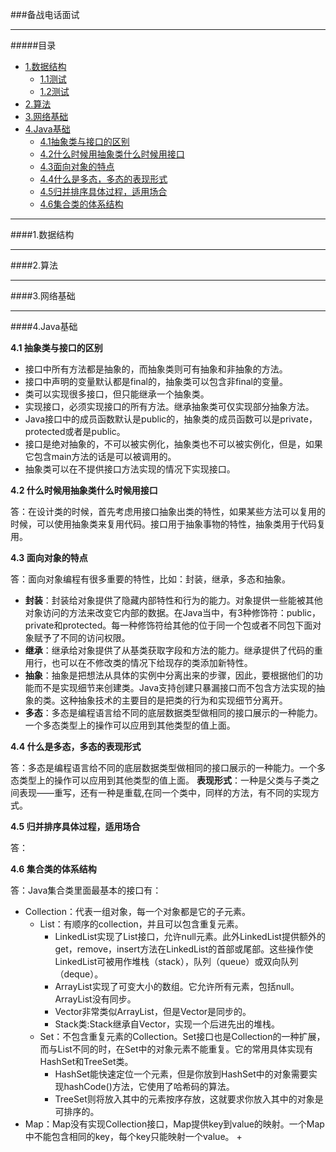 ###备战电话面试
___

#####目录
* [1.数据结构](#1)
	+ [1.1测试](#1.1)
	+ [1.2测试](#1.2)
* [2.算法](#2)
* [3.网络基础](#3)
* [4.Java基础](#4)
	+ [4.1抽象类与接口的区别](#4.1)
	+ [4.2什么时候用抽象类什么时候用接口](#4.2)
	+ [4.3面向对象的特点](#4.3)
	+ [4.4什么是多态，多态的表现形式](#4.4)
	+ [4.5归并排序具体过程，适用场合](#4.5)
	+ [4.6集合类的体系结构](#4.6)

___

####<span id="1">1.数据结构</span>

___

####<span id="2">2.算法</span>

___

####<span id="3">3.网络基础</span>

___

####<span id="4">4.Java基础</span>

__4.1 <span id="4.1">抽象类与接口的区别</span>__

- 接口中所有方法都是抽象的，而抽象类则可有抽象和非抽象的方法。
- 接口中声明的变量默认都是final的，抽象类可以包含非final的变量。
- 类可以实现很多接口，但只能继承一个抽象类。
- 实现接口，必须实现接口的所有方法。继承抽象类可仅实现部分抽象方法。
- Java接口中的成员函数默认是public的，抽象类的成员函数可以是private，protected或者是public。
- 接口是绝对抽象的，不可以被实例化，抽象类也不可以被实例化，但是，如果它包含main方法的话是可以被调用的。
- 抽象类可以在不提供接口方法实现的情况下实现接口。

__4.2 <span id="4.2">什么时候用抽象类什么时候用接口</span>__

答：在设计类的时候，首先考虑用接口抽象出类的特性，如果某些方法可以复用的时候，可以使用抽象类来复用代码。接口用于抽象事物的特性，抽象类用于代码复用。

__4.3 <span id="4.3">面向对象的特点</span>__

答：面向对象编程有很多重要的特性，比如：封装，继承，多态和抽象。
+ __封装__：封装给对象提供了隐藏内部特性和行为的能力。对象提供一些能被其他对象访问的方法来改变它内部的数据。在Java当中，有3种修饰符：public，private和protected。每一种修饰符给其他的位于同一个包或者不同包下面对象赋予了不同的访问权限。
+ __继承__：继承给对象提供了从基类获取字段和方法的能力。继承提供了代码的重用行，也可以在不修改类的情况下给现存的类添加新特性。
+ __抽象__：抽象是把想法从具体的实例中分离出来的步骤，因此，要根据他们的功能而不是实现细节来创建类。Java支持创建只暴漏接口而不包含方法实现的抽象的类。这种抽象技术的主要目的是把类的行为和实现细节分离开。
+ __多态__：多态是编程语言给不同的底层数据类型做相同的接口展示的一种能力。一个多态类型上的操作可以应用到其他类型的值上面。

__4.4 <span id="4.4">什么是多态，多态的表现形式</span>__

答：多态是编程语言给不同的底层数据类型做相同的接口展示的一种能力。一个多态类型上的操作可以应用到其他类型的值上面。
__表现形式__：一种是父类与子类之间表现——重写，还有一种是重载,在同一个类中，同样的方法，有不同的实现方式。

__4.5 <span id="4.5">归并排序具体过程，适用场合</span>__

答：

__4.6 <span id="4.6">集合类的体系结构</span>__

答：Java集合类里面最基本的接口有：
  
   - Collection：代表一组对象，每一个对象都是它的子元素。
       + List：有顺序的collection，并且可以包含重复元素。
           - LinkedList实现了List接口，允许null元素。此外LinkedList提供额外的get，remove，insert方法在LinkedList的首部或尾部。这些操作使LinkedList可被用作堆栈（stack），队列（queue）或双向队列（deque）。 
           - ArrayList实现了可变大小的数组。它允许所有元素，包括null。ArrayList没有同步。 
           - Vector非常类似ArrayList，但是Vector是同步的。
           - Stack类:Stack继承自Vector，实现一个后进先出的堆栈。
       + Set：不包含重复元素的Collection。Set接口也是Collection的一种扩展，而与List不同的时，在Set中的对象元素不能重复。它的常用具体实现有HashSet和TreeSet类。
           - HashSet能快速定位一个元素，但是你放到HashSet中的对象需要实现hashCode()方法，它使用了哈希码的算法。
           - TreeSet则将放入其中的元素按序存放，这就要求你放入其中的对象是可排序的。
   - Map：Map没有实现Collection接口，Map提供key到value的映射。一个Map中不能包含相同的key，每个key只能映射一个value。
       + 
       

   
